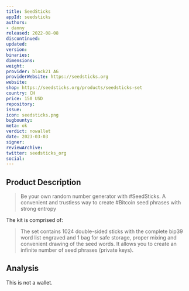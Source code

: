 ```yaml
---
title: SeedSticks
appId: seedsticks
authors:
- danny
released: 2022-08-08
discontinued: 
updated: 
version: 
binaries: 
dimensions: 
weight: 
provider: block21 AG
providerWebsite: https://seedsticks.org
website: 
shop: https://seedsticks.org/products/seedsticks-set
country: CH
price: 150 USD
repository: 
issue: 
icon: seedsticks.png
bugbounty: 
meta: ok
verdict: nowallet
date: 2023-03-03
signer: 
reviewArchive: 
twitter: seedsticks_org
social: 
---
```


## Product Description 

> Be your own random number generator with #SeedSticks. A convenient and trustless way to create #Bitcoin seed phrases with strong entropy

The kit is comprised of: 

> The set contains 1024 double-sided sticks with the complete bip39 word list engraved and 1 bag for safe storage, proper mixing and convenient drawing of the seed words. It allows you to create an infinite number of seed phrases (private keys). 

## Analysis 

This is not a wallet.

